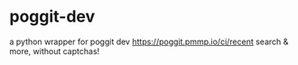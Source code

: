 # poggit-dev
a python wrapper for poggit dev https://poggit.pmmp.io/ci/recent search &amp; more, without captchas!
